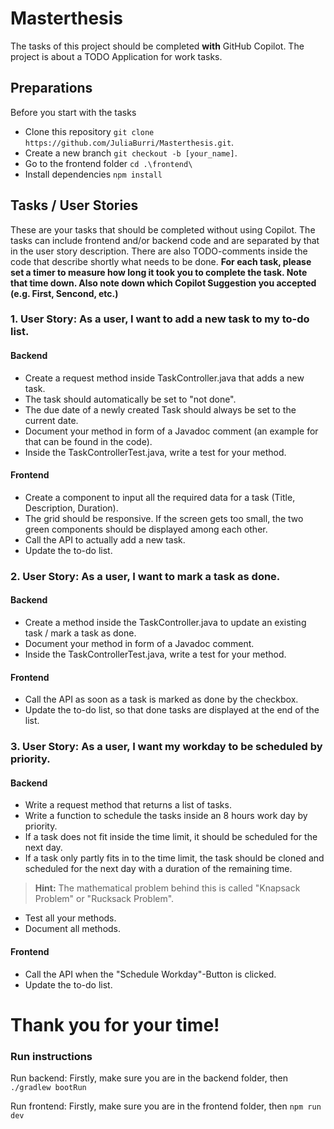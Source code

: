# Masterthesis
The tasks of this project should be completed **with** GitHub Copilot.
The project is about a TODO Application for work tasks.


## Preparations
Before you start with the tasks

- Clone this repository `git clone https://github.com/JuliaBurri/Masterthesis.git`.
- Create a new branch `git checkout -b [your_name]`.
- Go to the frontend folder `cd .\frontend\`
- Install dependencies `npm install`

## Tasks / User Stories
These are your tasks that should be completed without using Copilot. The tasks can include frontend and/or backend code and are separated by that in the user story description. There are also TODO-comments inside the code that describe shortly what needs to be done.
**For each task, please set a timer to measure how long it took you to complete the task. Note that time down. Also note down which Copilot Suggestion you accepted (e.g. First, Sencond, etc.)**
### 1. User Story: As a user, I want to add a new task to my to-do list.
#### Backend
- Create a request method inside TaskController.java that adds a new task.
- The task should automatically be set to "not done".
- The due date of a newly created Task should always be set to the current date.
- Document your method in form of a Javadoc comment (an example for that can be found in the code).
- Inside the TaskControllerTest.java, write a test for your method.
#### Frontend
- Create a component to input all the required data for a task (Title, Description, Duration).
- The grid should be responsive. If the screen gets too small, the two green components should be displayed among each other.
- Call the API to actually add a new task.
- Update the to-do list.

### 2. User Story: As a user, I want to mark a task as done.
#### Backend

- Create a method inside the TaskController.java to update an existing task / mark a task as done.
- Document your method in form of a Javadoc comment.
- Inside the TaskControllerTest.java, write a test for your method.

#### Frontend
- Call the API as soon as a task is marked as done by the checkbox.
- Update the to-do list, so that done tasks are displayed at the end of the list.

### 3. User Story: As a user, I want my workday to be scheduled by priority.
#### Backend
- Write a request method that returns a list of tasks.
- Write a function to schedule the tasks inside an 8 hours work day by priority.
- If a task does not fit inside the time limit, it should be scheduled for the next day.
- If a task only partly fits in to the time limit, the task should be cloned and scheduled for the next day with a duration of the remaining time.
> **Hint:** The mathematical problem behind this is called "Knapsack Problem" or "Rucksack Problem".
- Test all your methods.
- Document all methods.

#### Frontend
- Call the API when the "Schedule Workday"-Button is clicked.
- Update the to-do list.

# Thank you for your time!

### Run instructions
Run backend: Firstly, make sure you are in the backend folder, then `./gradlew bootRun`

Run frontend: Firstly, make sure you are in the frontend folder, then `npm run dev`
